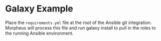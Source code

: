 # Galaxy Example

Place the `requirements.yml` file at the root of the Ansible git integration.  
Morpheus will process this file and run galaxy install to pull in the roles to the running Ansible environment.